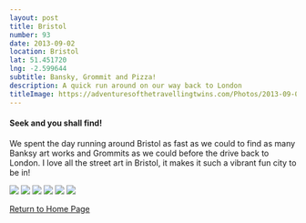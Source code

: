 ```yaml
---
layout: post
title: Bristol
number: 93
date: 2013-09-02
location: Bristol
lat: 51.451720
lng: -2.599644
subtitle: Bansky, Grommit and Pizza!
description: A quick run around on our way back to London
titleImage: https://adventuresofthetravellingtwins.com/Photos/2013-09-02-Bristol/IMG_3937.JPG
---
```


<h4>Seek and you shall find!</h4>

We spent the day running around Bristol as fast as we could to find as many Banksy art works and Grommits as we could before the drive back to London.
I love all the street art in Bristol, it makes it such a vibrant fun city to be in!

<img src="https://adventuresofthetravellingtwins.com/Photos/2013-09-02-Bristol/IMG_3907.JPG" class="image1">
<img src="https://adventuresofthetravellingtwins.com/Photos/2013-09-02-Bristol/P1010086.JPG" class="image1">
<img src="https://adventuresofthetravellingtwins.com/Photos/2013-09-02-Bristol/P1010177.JPG" class="image1">
<img src="https://adventuresofthetravellingtwins.com/Photos/2013-09-02-Bristol/P1010118.JPG" class="image1">
<img src="https://adventuresofthetravellingtwins.com/Photos/2013-09-02-Bristol/P1010120.JPG" class="image1">
<img src="https://adventuresofthetravellingtwins.com/Photos/2013-09-02-Bristol/P1010160.JPG" class="image1">


<a href="https://adventuresofthetravellingtwins.com/">Return to Home Page</a>
